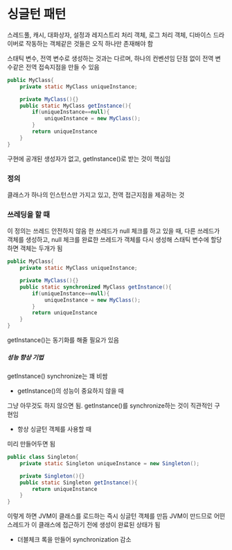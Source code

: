 # 싱글턴 패턴

스레드풀, 캐시, 대화상자, 설정과 레지스트리 처리 객체, 로그 처리 객체, 디바이스 드라이버로 작동하는 객체같은 것들은 오직 하나만 존재해야 함

스태틱 변수, 전역 변수로 생성하는 것과는 다르며, 하나의 컨벤션임
단점 없이 전역 변수같은 전역 접속지점을 만들 수 있음

```java
public MyClass{
    private static MyClass uniqueInstance;

    private MyClass(){}
    public static MyClass getInstance(){
        if(uniqueInstance==null){
            uniqueInstance = new MyClass();
        }
        return uniqueInstance
    }
}
```

구현에 공개된 생성자가 없고, getInstance()로 받는 것이 핵심임

### 정의

클래스가 하나의 인스턴스만 가지고 있고, 전역 접근지점을 제공하는 것

### 쓰레딩을 할 때

이 정의는 쓰레드 안전하지 않음
한 쓰레드가 null 체크를 하고 있을 때, 다른 쓰레드가 객체를 생성하고, null 체크를 완료한 쓰레드가 객체를 다시 생성해 스태틱 변수에 할당하면 객체는 두개가 됨

```java
public MyClass{
    private static MyClass uniqueInstance;

    private MyClass(){}
    public static synchronized MyClass getInstance(){
        if(uniqueInstance==null){
            uniqueInstance = new MyClass();
        }
        return uniqueInstance
    }
}
```
getInstance()는 동기화를 해줄 필요가 있음

##### 성능 향상 기법

getInstance() synchronize는 꽤 비쌈

* getInstance()의 성능이 중요하지 않을 때

그냥 아무것도 하지 않으면 됨. getInstance()를 synchronize하는 것이 직관적인 구현임

* 항상 싱글턴 객체를 사용할 때

미리 만들어두면 됨

```java
public class Singleton{
    private static Singleton uniqueInstance = new Singleton();

    private Singleton(){}
    public static Singleton getInstance(){
        return uniqueInstance
    }
}
```

이렇게 하면 JVM이 클래스를 로드하는 즉시 싱글턴 객체를 만듬
JVM이 만드므로 어떤 스레드가 이 클래스에 접근하기 전에 생성이 완료된 상태가 됨

* 더블체크 록을 만들어 synchronization 감소